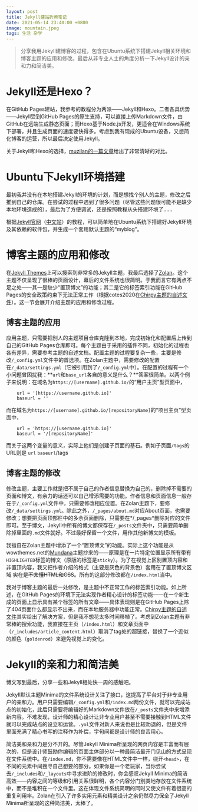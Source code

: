 ```yaml
---
layout: post
title: Jekyll建站折腾笔记
date: 2021-05-14 23:40:00 +0800
image: mountain.jpeg
tags: 生活 杂学
---
```


>分享我用Jekyll建博客的过程，包含在Ubuntu系统下搭建Jekyll相关环境和博客主题的应用和修改。最后从非专业人士的角度分析一下Jekyll设计的亲和力和简洁美。

# Jekyll还是Hexo？
在GitHub Pages建站，我参考的教程分为两派——Jekyll和Hexo。二者各具优势——Jekyll受到GitHub Pages的原生支持，可以直接上传Markdown文件，由GitHub在远端生成静态页面；而Hexo基于Node.js开发，更适合在Windows系统下部署，并且生成页面的速度要快得多。考虑到我有现成的Ubuntu设备，又想简化博客的运营，所以最后决定使用Jekyll。

关于Jekyll和Hexo的选择，[muzilan的一篇文章](https://blog.csdn.net/muzilanlan/article/details/81542917)给出了非常清晰的对比。

# Ubuntu下Jekyll环境搭建

最初我并没有在本地搭建Jekyll的环境的计划，而是想找个别人的主题，修改之后推到自己的仓库。在尝试的过程中遇到了很多问题（尽管这些问题很可能不是缺少本地环境造成的），最后为了方便调试，还是按照教程从头搭建环境了……

根据[Jekyll官网](https://jekyllrb.com/)（[中文站](https://jekyllcn.com/)）的教程，可以简单地在Ubuntu系统下搭建好Jekyll环境及其依赖的软件包，并生成一个套用默认主题的“myblog”。

# 博客主题的应用和修改

在[Jekyll Themes](http://jekyllthemes.org)上可以搜索到非常多的Jekyll主题，我最后选择了[Zolan](https://github.com/artemsheludko/zolan)。这个主题不仅呈现了很棒的页面设计，幕后的文件系统也很简明。于我而言它有两点不足之处——其一是缺少“置顶博文”的功能；其二是它的标签索引功能在GitHub Pages的安全政策约束下无法正常工作（根据cotes2020在[Chirpy主题的自述文件](https://github.com/cotes2020/jekyll-theme-chirpy/blob/master/docs/README.zh-CN.md#部署到-github-pages)）。这一节会展开介绍主题的应用和修改过程。

## 博客主题的应用

应用主题，只需要把别人的主题项目仓库克隆到本地，完成初始化和配置后上传到自己的GitHub Pages仓库即可。每个主题由于采用的插件不同，初始化的过程也各有差异，需要参考主题的自述文档。配置主题的过程要复杂一些，主要是修改`/_config.yml`文件中的首选项。在Zolan主题中，需要修改的配置在`/_data/settings.yml`（它被引用到了`/_config.yml`中）。在配置的过程有一个小问题曾困扰我：**`url`和`base_url`各自的意义是什么？**答案很简单。以两个例子来说明：在域名为`https://[username].github.io/`的“用户主页”型页面中，
```
    url = '[https://username.github.io]'
    baseurl = ''
```
而在域名为`https://[username].github.io/[repositoryName]`的“项目主页”型页面中，
```
    url = 'https://[username.github.io]'
    baseurl = '/[repositoryName]'
```
而关于这两个变量的意义，实际上他们是创建子页面的基石。例如子页面`/tags`的URL则是
`url` `baseurl`/tags

## 博客主题的修改

修改主题，主要工作就是把不属于自己的作者信息替换为自己的，删除掉不需要的页面和博文，有余力的话还可以自己增添需要的功能。作者信息和页面信息一般存在于`/_config.yml`文件中，只需要修改相应位置。在Zolan主题下，要修改`/_data/settings.yml`。除此之外，`/_pages/about.md`对应About页面，也需要修改；想要把页面顶部栏中的多余页面删除，只需要在*/_pages*删除对应的文件即可。至于博文，Jekyll中所有的博文都保存在`/_posts`文件夹中，只需要简单删除掉里面的`.md`文件就好。不过最好保留一个文件，用作其他新博文的模板。

我擅自在Zolan主题中增添了一个“置顶博文”的功能。实际上这个功能是从wowthemes.net的[Mundana](https://github.com/wowthemesnet/mundana-theme-jekyll)主题抄来的——原理是在一片特定位置显示所有带有`HIGHLIGHTED`标签的博文（原版的标签是`sticky`）。为了在视觉上区别置顶内容和非置顶内容，我又把作者介绍的格式（主要是灰色的背景色）套用在了置顶博文区域 ~~实在是不太懂HTML和CSS~~。所有的这部分修改都在`/index.html`当中。

我对于博客主题的最后一处修改，是主题中不正常工作的标签索引功能。如上所述，在GitHub Pages的环境下无法实现作者精心设计的标签功能——在一个新生成的页面上显示具有某个标签的所有文章——具体表现则是在GitHub Pages上除了404页面什么都显示不出来，而在本地服务器中功能正常。[Chirpy主题的自述文件](https://github.com/cotes2020/jekyll-theme-chirpy/blob/master/docs/README.zh-CN.md#部署到-github-pages)其实给出了解决方案，但是我不想花太多时间移植了。考虑到Zolan主题有非常棒的搜索功能，我直接在主页（`/index.html`）和文章页面中（`/_includes/article_content.html`）取消了tag处的超链接，替换了一个近似的颜色（`goldenrod`）来避免视觉上的变化。

# Jekyll的亲和力和简洁美

博文写到最后，分享一些和Jekyll相处快一周的感触吧。

Jekyll默认主题Minima的文件系统设计关注了接口，这提高了平台对于非专业用户的亲和力。用户只需要编辑`/_config.yml`和`/index.md`两份文件，就可以完成站点的初始化，此后只需要将编辑好的Markdown文件放在`/_posts`文件夹中来增添新内容。不难发现，设计师的精心设计让非专业用户甚至不需要接触到HTML文件就可以完成站点的设立和运营。`.yml`文件对新人来说也是比较劝退的，但是文件里面充满了精心书写的注释作为补偿，字句间都是设计师的良苦用心。

简洁美和亲和力是分不开的。尽管Jekyll Minima所呈现的网页内容是丰富而有层次的，但是设计师鼓励你编辑的页面主体部分以一种最简洁最开门见山的方式呈现在文件系统中。在`/index.md`，你不需要像在HTML文件中一样，绕开`<head>`，在不同的元素中间搜寻自己想要的部分。如果你是一个老玩家，当你尝试去`/_includes`和`/_layouts`中寻求进阶的修改时，你会感叹Jekyll Minima的简洁高效——内容之间的等级和引用关系很鲜明，各个内容分门别类地存放在文件系统中，而不是堆积在一个文件里。这在体现文件系统简明的同时又使文件有着很高的重复利用率。Zolan在引入了许多实用元素和精美设计之余仍然尽力保全了Jekyll Minima所呈现的这种简洁美，太棒了。